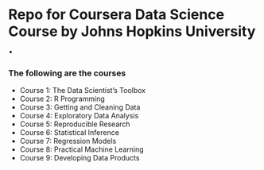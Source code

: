 # Repo for Coursera Data Science Course by Johns Hopkins University .

### The following are the courses

* Course 1: The Data Scientist’s Toolbox
* Course 2: R Programming
* Course 3: Getting and Cleaning Data
* Course 4: Exploratory Data Analysis
* Course 5: Reproducible Research
* Course 6: Statistical Inference
* Course 7: Regression Models
* Course 8: Practical Machine Learning
* Course 9: Developing Data Products




